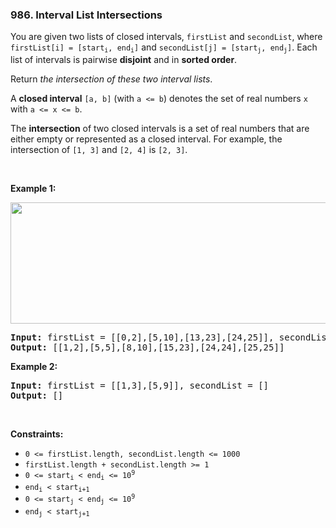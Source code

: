 <h3 align="left"> 986. Interval List Intersections</h3>
<div><p>You are given two lists of closed intervals, <code>firstList</code> and <code>secondList</code>, where <code>firstList[i] = [start<sub>i</sub>, end<sub>i</sub>]</code> and <code>secondList[j] = [start<sub>j</sub>, end<sub>j</sub>]</code>. Each list of intervals is pairwise <strong>disjoint</strong> and in <strong>sorted order</strong>.</p>

<p>Return <em>the intersection of these two interval lists</em>.</p>

<p>A <strong>closed interval</strong> <code>[a, b]</code> (with <code>a &lt;= b</code>) denotes the set of real numbers <code>x</code> with <code>a &lt;= x &lt;= b</code>.</p>

<p>The <strong>intersection</strong> of two closed intervals is a set of real numbers that are either empty or represented as a closed interval. For example, the intersection of <code>[1, 3]</code> and <code>[2, 4]</code> is <code>[2, 3]</code>.</p>

<p>&nbsp;</p>
<p><strong>Example 1:</strong></p>
<img alt="" src="https://assets.leetcode.com/uploads/2019/01/30/interval1.png" style="width: 700px; height: 194px;">
<pre><strong>Input:</strong> firstList = [[0,2],[5,10],[13,23],[24,25]], secondList = [[1,5],[8,12],[15,24],[25,26]]
<strong>Output:</strong> [[1,2],[5,5],[8,10],[15,23],[24,24],[25,25]]
</pre>

<p><strong>Example 2:</strong></p>

<pre><strong>Input:</strong> firstList = [[1,3],[5,9]], secondList = []
<strong>Output:</strong> []
</pre>

<p>&nbsp;</p>
<p><strong>Constraints:</strong></p>

<ul>
	<li><code>0 &lt;= firstList.length, secondList.length &lt;= 1000</code></li>
	<li><code>firstList.length + secondList.length &gt;= 1</code></li>
	<li><code>0 &lt;= start<sub>i</sub> &lt; end<sub>i</sub> &lt;= 10<sup>9</sup></code></li>
	<li><code>end<sub>i</sub> &lt; start<sub>i+1</sub></code></li>
	<li><code>0 &lt;= start<sub>j</sub> &lt; end<sub>j</sub> &lt;= 10<sup>9</sup> </code></li>
	<li><code>end<sub>j</sub> &lt; start<sub>j+1</sub></code></li>
</ul>
</div>